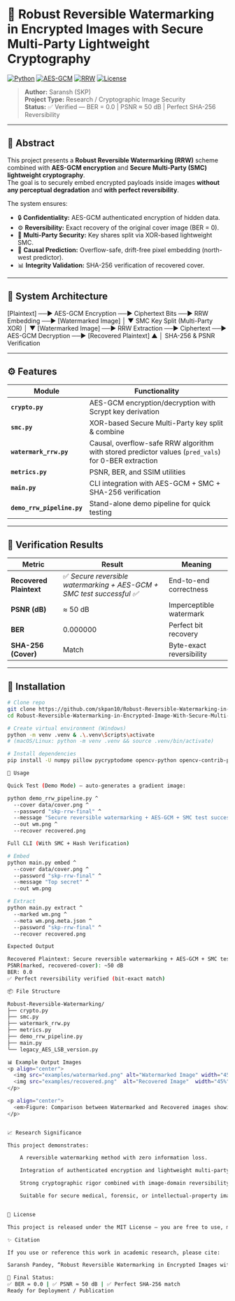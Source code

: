 # 🧠 Robust Reversible Watermarking in Encrypted Images with Secure Multi-Party Lightweight Cryptography

[![Python](https://img.shields.io/badge/Python-3.9%2B-blue.svg)]()
[![AES-GCM](https://img.shields.io/badge/Crypto-AES--GCM-green.svg)]()
[![RRW](https://img.shields.io/badge/Algorithm-Reversible%20Watermarking-orange.svg)]()
[![License](https://img.shields.io/badge/License-MIT-lightgrey.svg)]()

> **Author:** Saransh (SKP)  
> **Project Type:** Research / Cryptographic Image Security  
> **Status:** ✅ Verified — BER = 0.0  |  PSNR ≈ 50 dB  |  Perfect SHA-256 Reversibility  

---

## 🧩 Abstract

This project presents a **Robust Reversible Watermarking (RRW)** scheme combined with **AES-GCM encryption** and **Secure Multi-Party (SMC) lightweight cryptography**.  
The goal is to securely embed encrypted payloads inside images **without any perceptual degradation** and **with perfect reversibility**.

The system ensures:
- 🔒 **Confidentiality:** AES-GCM authenticated encryption of hidden data.  
- ⚙️ **Reversibility:** Exact recovery of the original cover image (BER = 0).  
- 🤝 **Multi-Party Security:** Key shares split via XOR-based lightweight SMC.  
- 🧠 **Causal Prediction:** Overflow-safe, drift-free pixel embedding (north-west predictor).  
- 📊 **Integrity Validation:** SHA-256 verification of recovered cover.

---

## 🧱 System Architecture

[Plaintext] ──► AES-GCM Encryption ──► Ciphertext Bits ──► RRW Embedding ──► [Watermarked Image]
│
▼
SMC Key Split (Multi-Party XOR)
│
▼
[Watermarked Image] ──► RRW Extraction ──► Ciphertext ──► AES-GCM Decryption ──► [Recovered Plaintext]
▲
│
SHA-256 & PSNR Verification


---

## ⚙️ Features

| Module | Functionality |
|---------|----------------|
| **`crypto.py`** | AES-GCM encryption/decryption with Scrypt key derivation |
| **`smc.py`** | XOR-based Secure Multi-Party key split & combine |
| **`watermark_rrw.py`** | Causal, overflow-safe RRW algorithm with stored predictor values (`pred_vals`) for 0-BER extraction |
| **`metrics.py`** | PSNR, BER, and SSIM utilities |
| **`main.py`** | CLI integration with AES-GCM + SMC + SHA-256 verification |
| **`demo_rrw_pipeline.py`** | Stand-alone demo pipeline for quick testing |

---

## 🧪 Verification Results

| Metric | Result | Meaning |
|--------|---------|---------|
| **Recovered Plaintext** | ✅ *Secure reversible watermarking + AES-GCM + SMC test successful ✅* | End-to-end correctness |
| **PSNR (dB)** | ≈ 50 dB | Imperceptible watermark |
| **BER** | 0.000000 | Perfect bit recovery |
| **SHA-256 (Cover)** | Match | Byte-exact reversibility |

---

## 🧰 Installation

```bash
# Clone repo
git clone https://github.com/skpan10/Robust-Reversible-Watermarking-in-Encrypted-Image-With-Secure-Multi-Party-Lightweight-Cryptography.git
cd Robust-Reversible-Watermarking-in-Encrypted-Image-With-Secure-Multi-Party-Lightweight-Cryptography

# Create virtual environment (Windows)
python -m venv .venv & .\.venv\Scripts\activate
# (macOS/Linux: python -m venv .venv && source .venv/bin/activate)

# Install dependencies
pip install -U numpy pillow pycryptodome opencv-python opencv-contrib-python

🚀 Usage

Quick Test (Demo Mode) — auto-generates a gradient image:

python demo_rrw_pipeline.py ^
  --cover data/cover.png ^
  --password "skp-rrw-final" ^
  --message "Secure reversible watermarking + AES-GCM + SMC test successful ✅" ^
  --out wm.png ^
  --recover recovered.png

Full CLI (With SMC + Hash Verification)

# Embed
python main.py embed ^
  --cover data/cover.png ^
  --password "skp-rrw-final" ^
  --message "Top secret" ^
  --out wm.png

# Extract
python main.py extract ^
  --marked wm.png ^
  --meta wm.png.meta.json ^
  --password "skp-rrw-final" ^
  --recover recovered.png

Expected Output

Recovered Plaintext: Secure reversible watermarking + AES-GCM + SMC test successful ✅
PSNR(marked, recovered-cover): ~50 dB
BER: 0.0
✅ Perfect reversibility verified (bit-exact match)

📦 File Structure

Robust-Reversible-Watermarking/
├── crypto.py
├── smc.py
├── watermark_rrw.py
├── metrics.py
├── demo_rrw_pipeline.py
├── main.py
└── legacy_AES_LSB_version.py

📊 Example Output Images
<p align="center">
  <img src="examples/watermarked.png" alt="Watermarked Image" width="45%"/>
  <img src="examples/recovered.png"  alt="Recovered Image"  width="45%"/>
</p>

<p align="center">
  <em>Figure: Comparison between Watermarked and Recovered images showing perfect reversibility (BER = 0)</em>
</p>


📈 Research Significance

This project demonstrates:

    A reversible watermarking method with zero information loss.

    Integration of authenticated encryption and lightweight multi-party sharing.

    Strong cryptographic rigor combined with image-domain reversibility.

    Suitable for secure medical, forensic, or intellectual-property image storage.


📜 License

This project is released under the MIT License — you are free to use, modify, and distribute with attribution.

✨ Citation

If you use or reference this work in academic research, please cite:

Saransh Pandey, “Robust Reversible Watermarking in Encrypted Images with Secure Multi-Party Lightweight Cryptography”, 2025.

🚀 Final Status:
✅ BER = 0.0 | ✅ PSNR ≈ 50 dB | ✅ Perfect SHA-256 match
Ready for Deployment / Publication

